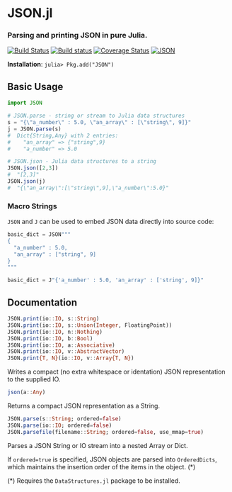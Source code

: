 # JSON.jl
### Parsing and printing JSON in pure Julia.

[![Build Status](https://travis-ci.org/JuliaLang/JSON.jl.svg)](https://travis-ci.org/JuliaLang/JSON.jl)
[![Build status](https://ci.appveyor.com/api/projects/status/2sfomjwl29k6y6oy)](https://ci.appveyor.com/project/staticfloat/json-jl)
[![Coverage Status](https://img.shields.io/coveralls/JuliaLang/JSON.jl.svg)](https://coveralls.io/r/JuliaLang/JSON.jl)
[![JSON](http://pkg.julialang.org/badges/JSON_release.svg)](http://pkg.julialang.org/?pkg=JSON&ver=release)

**Installation**: `julia> Pkg.add("JSON")`


## Basic Usage

```julia
import JSON

# JSON.parse - string or stream to Julia data structures
s = "{\"a_number\" : 5.0, \"an_array\" : [\"string\", 9]}"
j = JSON.parse(s)
#  Dict{String,Any} with 2 entries:
#    "an_array" => {"string",9}
#    "a_number" => 5.0

# JSON.json - Julia data structures to a string
JSON.json([2,3])
#  "[2,3]"
JSON.json(j)
#  "{\"an_array\":[\"string\",9],\"a_number\":5.0}"
```

### Macro Strings

`JSON` and `J` can be used to embed JSON data directly into source code:

```julia
basic_dict = JSON"""
{
  "a_number" : 5.0,
  "an_array" : ["string", 9]
}
"""
```


```julia
basic_dict = J"{'a_number' : 5.0, 'an_array' : ['string', 9]}"
```

## Documentation

```julia
JSON.print(io::IO, s::String)
JSON.print(io::IO, s::Union(Integer, FloatingPoint))
JSON.print(io::IO, n::Nothing)
JSON.print(io::IO, b::Bool)
JSON.print(io::IO, a::Associative)
JSON.print(io::IO, v::AbstractVector)
JSON.print{T, N}(io::IO, v::Array{T, N})
```

Writes a compact (no extra whitespace or identation) JSON representation
to the supplied IO.

```julia
json(a::Any)
```

Returns a compact JSON representation as a String.

```julia
JSON.parse(s::String; ordered=false)
JSON.parse(io::IO; ordered=false)
JSON.parsefile(filename::String; ordered=false, use_mmap=true)
```

Parses a JSON String or IO stream into a nested Array or Dict.

If `ordered=true` is specified, JSON objects are parsed into
`OrderedDicts`, which maintains the insertion order of the items in
the object. (*)

(*) Requires the `DataStructures.jl` package to be installed.
